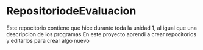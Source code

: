 # RepositoriodeEvaluacion
Este repocitorio contiene que hice durante toda la unidad 1, al igual que una descripcion de los programas
En este proyecto aprendi a crear repocitorios y editarlos para crear algo nuevo
